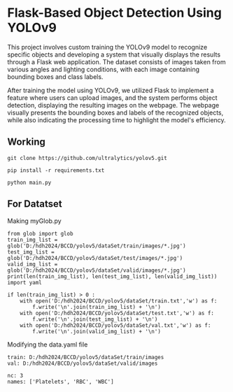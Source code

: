 # Flask-Based Object Detection Using YOLOv9
This project involves custom training the YOLOv9 model to recognize specific objects and developing a system that visually displays the results through a Flask web application. The dataset consists of images taken from various angles and lighting conditions, with each image containing bounding boxes and class labels.

After training the model using YOLOv9, we utilized Flask to implement a feature where users can upload images, and the system performs object detection, displaying the resulting images on the webpage. The webpage visually presents the bounding boxes and labels of the recognized objects, while also indicating the processing time to highlight the model's efficiency.

## Working
```
git clone https://github.com/ultralytics/yolov5.git
```

```
pip install -r requirements.txt
```

```
python main.py
```

## For Datatset
Making myGlob.py
```
from glob import glob
train_img_list = glob('D:/hdh2024/BCCD/yolov5/dataSet/train/images/*.jpg')
test_img_list = glob('D:/hdh2024/BCCD/yolov5/dataSet/test/images/*.jpg')
valid_img_list = glob('D:/hdh2024/BCCD/yolov5/dataSet/valid/images/*.jpg')
print(len(train_img_list), len(test_img_list), len(valid_img_list))
import yaml

if len(train_img_list) > 0 :    
    with open('D:/hdh2024/BCCD/yolov5/dataSet/train.txt','w') as f:
        f.write('\n'.join(train_img_list) + '\n')
    with open('D:/hdh2024/BCCD/yolov5/dataSet/test.txt','w') as f:
        f.write('\n'.join(test_img_list) + '\n')
    with open('D:/hdh2024/BCCD/yolov5/dataSet/val.txt','w') as f:
        f.write('\n'.join(valid_img_list) + '\n')
```
Modifying the data.yaml file
```
train: D:/hdh2024/BCCD/yolov5/dataSet/train/images
val: D:/hdh2024/BCCD/yolov5/dataSet/valid/images

nc: 3
names: ['Platelets', 'RBC', 'WBC']
```

